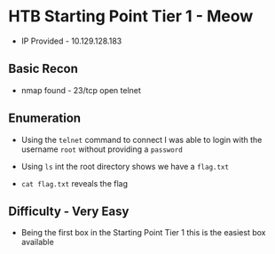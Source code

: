 # HTB Starting Point Tier 1 - Meow

- IP Provided - 10.129.128.183

## Basic Recon

- nmap found - 23/tcp open  telnet    

## Enumeration

- Using the `telnet` command to connect I was able to login with the username `root` without providing a `password`

- Using `ls` int the root directory shows we have a `flag.txt`

- `cat flag.txt` reveals the flag

## Difficulty - Very Easy

- Being the first box in the Starting Point Tier 1 this is the easiest box available
